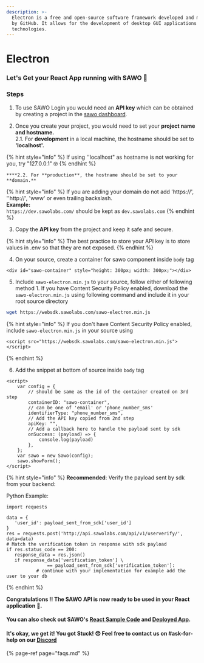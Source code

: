 ```yaml
---
description: >-
  Electron is a free and open-source software framework developed and maintained
  by GitHub. It allows for the development of desktop GUI applications using web
  technologies.
---
```


# Electron

### Let's Get your React App running with SAWO 🙌 

### **Steps**

1. To use SAWO Login you would need an **API key** which can be obtained by creating a project in the [sawo dashboard](https://dev.sawolabs.com/). 

2.  Once you create your project, you would need to set your **project name and hostname.**  
    2.1. For **development** in a local machine, the hostname should be set to **'localhost'.**

{% hint style="info" %}
If using ''localhost" as hostname is not working for you, try "127.0.0.1" 🤓 
{% endhint %}

    ****2.2. For **production**, the hostname should be set to your **domain.** 

{% hint style="info" %}
If you are adding your domain do not add 'https://', ''http://', 'www' or even trailing backslash.  
**Example:**  
`https://dev.sawolabs.com/` should be kept as `dev.sawolabs.com`
{% endhint %}

3. Copy the **API key** from the project and keep it safe and secure.

{% hint style="info" %}
The best practice to store your API key is to store values in .env so that they are not exposed.
{% endhint %}

4. On your source, create a container for sawo component inside `body` tag

```markup
<div id="sawo-container" style="height: 300px; width: 300px;"></div>
```

5. Include `sawo-electron.min.js` to your source, follow either of following method 1. If you have Content Security Policy enabled, download the `sawo-electron.min.js` using following command and include it in your root source directory

```bash
wget https://websdk.sawolabs.com/sawo-electron.min.js

```

{% hint style="info" %}
If you don't have Content Security Policy enabled, include `sawo-electron.min.js` in your source using

```markup
<script src="https://websdk.sawolabs.com/sawo-electron.min.js"></script>
```
{% endhint %}

6. Add the snippet at bottom of source inside `body` tag

```text
<script>
    var config = {
        // should be same as the id of the container created on 3rd step
        containerID: "sawo-container",
        // can be one of 'email' or 'phone_number_sms'
        identifierType: "phone_number_sms",
        // Add the API key copied from 2nd step
        apiKey: "",
        // Add a callback here to handle the payload sent by sdk
        onSuccess: (payload) => {
            console.log(payload)
        },
    };
    var sawo = new Sawo(config);
    sawo.showForm();
</script>
```

{% hint style="info" %}
**Recommended**: Verify the payload sent by sdk from your backend:

Python Example:

```text
import requests

data = {
   'user_id': payload_sent_from_sdk['user_id']
}
res = requests.post('http://api.sawolabs.com/api/v1/userverify/', data=data)
# Match the verification token in response with sdk payload
if res.status_code == 200:
   response_data = res.json()
   if response_data['verification_token'] \
               == payload_sent_from_sdk['verification_token']:
           # continue with your implementation for example add the user to your db
```
{% endhint %}

**Congratulations !! The SAWO API is now ready to be used in your React application** 🤘**.**  

#### You can also check out SAWO's [React Sample Code](https://github.com/sawolabs/React-Sample-App) and [Deployed App](https://sawo-react-sample-app.netlify.app/).

#### It's okay, we get it! You got Stuck! 😞 Feel free to contact us on \#ask-for-help on our [Discord](https://discord.com/invite/TpnCfMUE5P)

{% page-ref page="faqs.md" %}



